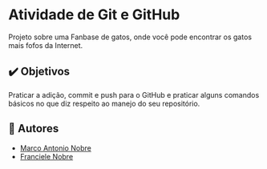 

# Atividade de Git e GitHub

Projeto sobre uma Fanbase de gatos, onde você pode encontrar os gatos mais fofos da Internet.


## ✔️ Objetivos

Praticar a adição, commit e push para o GitHub e praticar alguns comandos básicos no que diz respeito ao manejo do seu repositório.


## 👥 Autores

- [Marco Antonio Nobre](https://www.github.com/MarcoAntonioNobre)
- [Franciele Nobre](https://www.github.com/FrancieleNobre)

